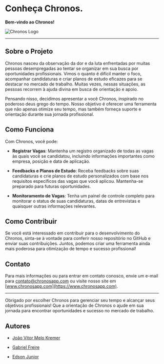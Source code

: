 
# Conheça Chronos.

**Bem-vindo ao Chronos!**

![Chronos Logo](https://linkparaologo.com)

---

## Sobre o Projeto

Chronos nasceu da observação da dor e da luta enfrentadas por muitas pessoas desempregadas ao tentar se organizar em sua busca por oportunidades profissionais. Vimos o quanto é difícil manter o foco, acompanhar candidaturas e criar planos de estudo eficazes para se destacar no mercado de trabalho. Muitas vezes, nessas situações, as pessoas recorrem à ajuda divina em busca de orientação e apoio.

Pensando nisso, decidimos apresentar a você Chronos, inspirado no poderoso deus grego do tempo. Nosso objetivo é oferecer uma ferramenta que não apenas otimize seu tempo, mas também forneça suporte e orientação durante sua jornada profissional.

## Como Funciona

Com Chronos, você pode:

- **Registrar Vagas**: Mantenha um registro organizado de todas as vagas às quais você se candidatou, incluindo informações importantes como empresa, posição e data de aplicação.

- **Feedbacks e Planos de Estudo**: Receba feedbacks sobre suas candidaturas e crie planos de estudo personalizados com base nos requisitos específicos das vagas que você aplicou. Mantenha-se preparado para futuras oportunidades.

- **Monitoramento de Vagas**: Tenha um painel de controle completo para monitorar o status de suas candidaturas, datas de entrevistas e quaisquer outras informações relevantes.

## Como Contribuir

Se você está interessado em contribuir para o desenvolvimento do Chronos, sinta-se à vontade para conferir nosso repositório no GitHub e enviar suas contribuições. Juntos, podemos criar uma ferramenta ainda mais poderosa para otimização de tempo e sucesso profissional!

## Contato

Para mais informações ou para entrar em contato conosco, envie um e-mail para [contato@chronosapp.com](mailto:contato@chronosapp.com) ou visite nosso site em [www.chronosapp.com](https://www.chronosapp.com).

---

Obrigado por escolher Chronos para gerenciar seu tempo e alcançar seus objetivos profissionais! Que a orientação de Chronos o ajude em sua jornada para encontrar oportunidades e sucesso no mercado de trabalho.


## Autores
- [João Vitor Melo Kremer](https://www.github.com/octokatherine)

- [Gabriel Freire](https://www.github.com/octokatherine)

- [Edson Junior ](https://www.github.com/octokatherine)


